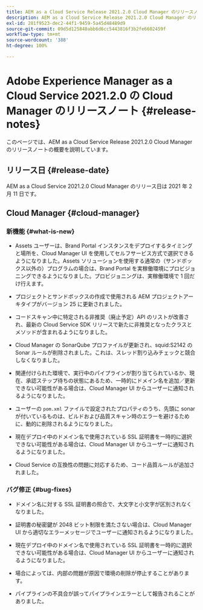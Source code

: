 ```yaml
---
title: AEM as a Cloud Service Release 2021.2.0 Cloud Manager のリリースノート
description: AEM as a Cloud Service Release 2021.2.0 Cloud Manager のリリースノート
exl-id: 281f9523-dec2-44f1-9459-5a45d48489d9
source-git-commit: 09d5d125840abb6d6cc5443816f3b2fe6602459f
workflow-type: tm+mt
source-wordcount: '388'
ht-degree: 100%

---
```


# Adobe Experience Manager as a Cloud Service 2021.2.0 の Cloud Manager のリリースノート {#release-notes}

このページでは、AEM as a Cloud Service Release 2021.2.0 Cloud Manager のリリースノートの概要を説明しています。

## リリース日 {#release-date}

AEM as a Cloud Service 2021.2.0 Cloud Manager のリリース日は 2021 年 2 月 11 日です。

## Cloud Manager {#cloud-manager}

### 新機能 {#what-is-new}

* Assets ユーザーは、Brand Portal インスタンスをデプロイするタイミングと場所を、Cloud Manager UI を使用してセルフサービス方式で選択できるようになりました。Assets ソリューションを使用する通常の（サンドボックス以外の）プログラムの場合は、Brand Portal を実稼働環境にプロビジョニングできるようになりました。プロビジョニングは、実稼働環境で 1 回だけ行えます。

* プロジェクトとサンドボックスの作成で使用される AEM プロジェクトアーキタイプがバージョン 25 に更新されました。

* コードスキャン中に特定される非推奨（廃止予定）API のリストが改善され、最新の Cloud Service SDK リリースで新たに非推奨となったクラスとメソッドが含まれるようになりました。

* Cloud Manager の SonarQube プロファイルが更新され、squid:S2142 の Sonar ルールが削除されました。これは、スレッド割り込みチェックと競合しなくなりました。

* 関連付けられた環境で、実行中のパイプラインが割り当てられているか、現在、承認ステップ待ちの状態にあるため、一時的にドメイン名を追加／更新できない可能性がある場合は、Cloud Manager UI からユーザーに通知されるようになりました。

* ユーザーの `pom.xml` ファイルで設定されたプロパティのうち、先頭に sonar が付いているものは、ビルドおよび品質スキャン時のエラーを避けるために、動的に削除されるようになりました。

* 現在デプロイ中のドメイン名で使用されている SSL 証明書を一時的に選択できない可能性がある場合は、Cloud Manager UI からユーザーに通知されるようになりました。

* Cloud Service の互換性の問題に対応するため、コード品質ルールが追加されました。

### バグ修正  {#bug-fixes}

* ドメイン名に対する SSL 証明書の照合で、大文字と小文字が区別されなくなりました。

* 証明書の秘密鍵が 2048 ビット制限を満たさない場合は、Cloud Manager UI から適切なエラーメッセージでユーザーに通知されるようになりました。

* 現在デプロイ中のドメイン名で使用されている SSL 証明書を一時的に選択できない可能性がある場合は、Cloud Manager UI からユーザーに通知されるようになりました。

* 場合によっては、内部の問題が原因で環境の削除が停止することがあります。

* パイプラインの不具合が誤ってパイプラインエラーとして報告されることがありました。
